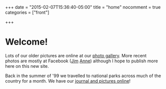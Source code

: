 +++
date = "2015-02-07T15:36:40-05:00"
title = "home"
nocomment = true
categories = ["front"]

+++
# Welcome!

Lots of our older pictures are online at our
[photo gallery](/gallery/). More recent photos are mostly at Facebook
([Jim](https://www.facebook.com/jim.ancona/photos)
[Anne](https://www.facebook.com/anne.ancona/photos)) although I hope
to publish more here on this new site.

Back in the summer of '99 we travelled to national parks across much
of the country for a month. We have our
[journal and pictures online](/trip.html)!
